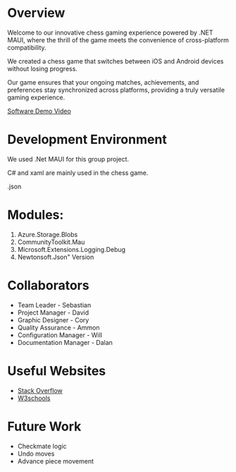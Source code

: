 # Overview


Welcome to our innovative chess gaming experience powered by .NET MAUI, where the thrill of the game meets the convenience of cross-platform compatibility.

We created a chess game that switches between iOS and Android devices without losing progress. 

Our game ensures that your ongoing matches, achievements, and preferences stay synchronized across platforms, providing a truly versatile gaming experience.

[Software Demo Video](https://youtu.be/1c21rRXE2ys)

# Development Environment

We used .Net MAUI for this group project.

C# and xaml are mainly used in the chess game.

.json

# Modules: 
1. Azure.Storage.Blobs
2. CommunityToolkit.Mau
3. Microsoft.Extensions.Logging.Debug
4. Newtonsoft.Json" Version


# Collaborators

* Team Leader - Sebastian
* Project Manager - David
* Graphic Designer - Cory
* Quality Assurance - Ammon
* Configuration Manager - Will
* Documentation Manager - Dalan
  
# Useful Websites

* [Stack Overflow](https://stackoverflow.com/)
* [W3schools](https://www.w3schools.com/cs/index.php)

# Future Work

* Checkmate logic
* Undo moves
* Advance piece movement

